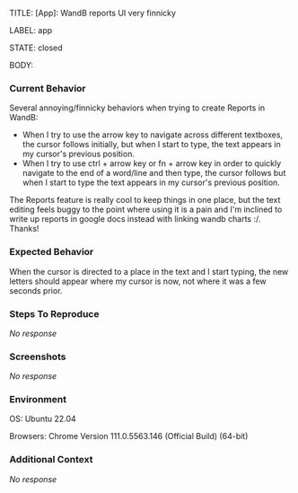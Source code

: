 TITLE:
[App]: WandB reports UI very finnicky

LABEL:
app

STATE:
closed

BODY:
### Current Behavior

Several annoying/finnicky behaviors when trying to create Reports in WandB:
* When I try to use the arrow key to navigate across different textboxes, the cursor follows initially, but when I start to type, the text appears in my cursor's previous position.
* When I try to use ctrl + arrow key or fn + arrow key in order to quickly navigate to the end of a word/line and then type, the cursor follows but when I start to type the text appears in my cursor's previous position.

The Reports feature is really cool to keep things in one place, but the text editing feels buggy to the point where using it is a pain and I'm inclined to write up reports in google docs instead with linking wandb charts :/. Thanks!

### Expected Behavior

When the cursor is directed to a place in the text and I start typing, the new letters should appear where my cursor is now, not where it was a few seconds prior.

### Steps To Reproduce
_No response_


### Screenshots

_No response_

### Environment

OS: Ubuntu 22.04

Browsers: Chrome Version 111.0.5563.146 (Official Build) (64-bit)


### Additional Context

_No response_


